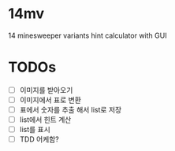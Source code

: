 # 14mv
 14 minesweeper variants hint calculator with GUI


# TODOs
- [ ] 이미지를 받아오기
- [ ] 이미지에서 표로 변환
- [ ] 표에서 숫자를 추출 해서 list로 저장
- [ ] list에서 힌트 계산
- [ ] list를 표시
- [ ] TDD 어케함?
